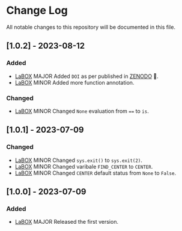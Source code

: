 # Change Log
All notable changes to this repository will be documented in this file. 

## [1.0.2] - 2023-08-12
### Added
+ [LaBOX](https://github.com/RyanZR/LaBOX/blob/main/LaBOX.py) MAJOR Added `DOI` as per published in [ZENODO](https://doi.org/10.5281/zenodo.8241444) 🎉.
+ [LaBOX](https://github.com/RyanZR/LaBOX/blob/main/LaBOX.py) MINOR Added more function annotation.

### Changed
+ [LaBOX](https://github.com/RyanZR/LaBOX/blob/main/LaBOX.py) MINOR Changed `None` evaluation from `==` to `is`.

## [1.0.1] - 2023-07-09
### Changed
+ [LaBOX](https://github.com/RyanZR/LaBOX/blob/main/LaBOX.py) MINOR Changed `sys.exit()` to `sys.exit(2)`.
+ [LaBOX](https://github.com/RyanZR/LaBOX/blob/main/LaBOX.py) MINOR Changed varibale `FIND_CENTER` to `CENTER`.
+ [LaBOX](https://github.com/RyanZR/LaBOX/blob/main/LaBOX.py) MINOR Changed `CENTER` default status from `None` to `False`.

## [1.0.0] - 2023-07-09
### Added
+ [LaBOX](https://github.com/RyanZR/LaBOX/blob/main/LaBOX.py) MAJOR Released the first version.
